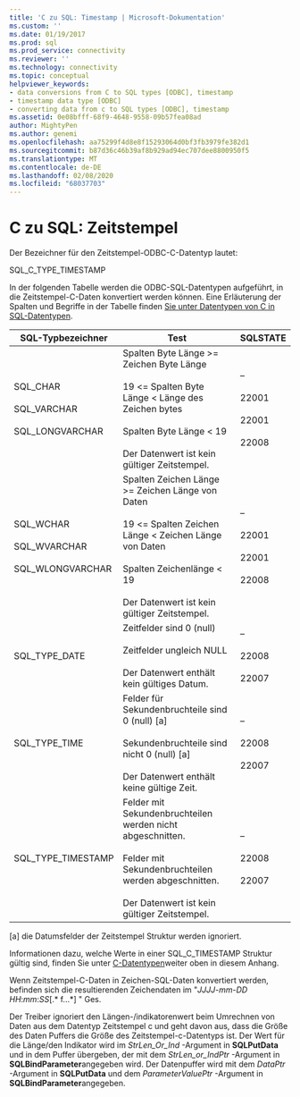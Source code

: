 ```yaml
---
title: 'C zu SQL: Timestamp | Microsoft-Dokumentation'
ms.custom: ''
ms.date: 01/19/2017
ms.prod: sql
ms.prod_service: connectivity
ms.reviewer: ''
ms.technology: connectivity
ms.topic: conceptual
helpviewer_keywords:
- data conversions from C to SQL types [ODBC], timestamp
- timestamp data type [ODBC]
- converting data from c to SQL types [ODBC], timestamp
ms.assetid: 0e08bfff-68f9-4648-9558-09b57fea08ad
author: MightyPen
ms.author: genemi
ms.openlocfilehash: aa75299f4d8e8f15293064d0bf3fb3979fe382d1
ms.sourcegitcommit: b87d36c46b39af8b929ad94ec707dee8800950f5
ms.translationtype: MT
ms.contentlocale: de-DE
ms.lasthandoff: 02/08/2020
ms.locfileid: "68037703"
---
```

# <a name="c-to-sql-timestamp"></a>C zu SQL: Zeitstempel
Der Bezeichner für den Zeitstempel-ODBC-C-Datentyp lautet:  
  
 SQL_C_TYPE_TIMESTAMP  
  
 In der folgenden Tabelle werden die ODBC-SQL-Datentypen aufgeführt, in die Zeitstempel-C-Daten konvertiert werden können. Eine Erläuterung der Spalten und Begriffe in der Tabelle finden [Sie unter Datentypen von C in SQL-Datentypen](../../../odbc/reference/appendixes/converting-data-from-c-to-sql-data-types.md).  
  
|SQL-Typbezeichner|Test|SQLSTATE|  
|-------------------------|----------|--------------|  
|SQL_CHAR<br /><br /> SQL_VARCHAR<br /><br /> SQL_LONGVARCHAR|Spalten Byte Länge >= Zeichen Byte Länge<br /><br /> 19 <= Spalten Byte Länge < Länge des Zeichen bytes<br /><br /> Spalten Byte Länge < 19<br /><br /> Der Datenwert ist kein gültiger Zeitstempel.|–<br /><br /> 22001<br /><br /> 22001<br /><br /> 22008|  
|SQL_WCHAR<br /><br /> SQL_WVARCHAR<br /><br /> SQL_WLONGVARCHAR|Spalten Zeichen Länge >= Zeichen Länge von Daten<br /><br /> 19 <= Spalten Zeichen Länge < Zeichen Länge von Daten<br /><br /> Spalten Zeichenlänge < 19<br /><br /> Der Datenwert ist kein gültiger Zeitstempel.|–<br /><br /> 22001<br /><br /> 22001<br /><br /> 22008|  
|SQL_TYPE_DATE|Zeitfelder sind 0 (null)<br /><br /> Zeitfelder ungleich NULL<br /><br /> Der Datenwert enthält kein gültiges Datum.|–<br /><br /> 22008<br /><br /> 22007|  
|SQL_TYPE_TIME|Felder für Sekundenbruchteile sind 0 (null) [a]<br /><br /> Sekundenbruchteile sind nicht 0 (null) [a]<br /><br /> Der Datenwert enthält keine gültige Zeit.|–<br /><br /> 22008<br /><br /> 22007|  
|SQL_TYPE_TIMESTAMP|Felder mit Sekundenbruchteilen werden nicht abgeschnitten.<br /><br /> Felder mit Sekundenbruchteilen werden abgeschnitten.<br /><br /> Der Datenwert ist kein gültiger Zeitstempel.|–<br /><br /> 22008<br /><br /> 22007|  
  
 [a] die Datumsfelder der Zeitstempel Struktur werden ignoriert.  
  
 Informationen dazu, welche Werte in einer SQL_C_TIMESTAMP Struktur gültig sind, finden Sie unter [C-Datentypen](../../../odbc/reference/appendixes/c-data-types.md)weiter oben in diesem Anhang.  
  
 Wenn Zeitstempel-C-Daten in Zeichen-SQL-Daten konvertiert werden, befinden sich die resultierenden Zeichendaten im "*JJJJ*-*mm*-*DD* *HH*:*mm*:*SS*[.* f...*] " Ges.  
  
 Der Treiber ignoriert den Längen-/indikatorenwert beim Umrechnen von Daten aus dem Datentyp Zeitstempel c und geht davon aus, dass die Größe des Daten Puffers die Größe des Zeitstempel-c-Datentyps ist. Der Wert für die Länge/den Indikator wird im *StrLen_Or_Ind* -Argument in **SQLPutData** und in dem Puffer übergeben, der mit dem *StrLen_or_IndPtr* -Argument in **SQLBindParameter**angegeben wird. Der Datenpuffer wird mit dem *DataPtr* -Argument in **SQLPutData** und dem *ParameterValuePtr* -Argument in **SQLBindParameter**angegeben.
